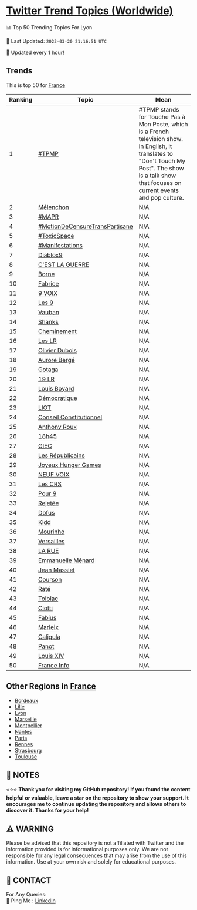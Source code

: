 [Twitter Trend Topics (Worldwide)](https://github.com/ErcinDedeoglu/Twitter-Trend-Topics)
==========


📊 Top 50 Trending Topics For Lyon

📆 Last Updated: `2023-03-20 21:16:51 UTC`

🔧 Updated every 1 hour!


## Trends

This is top 50 for [France](</France>)

| Ranking | Topic | Mean |
| ------- | ------------ | ------------ |
| 1 | [#TPMP](http://twitter.com/search?q=%23TPMP) | #TPMP stands for Touche Pas à Mon Poste, which is a French television show. In English, it translates to "Don't Touch My Post". The show is a talk show that focuses on current events and pop culture. |
| 2 | [Mélenchon](http://twitter.com/search?q=M%c3%a9lenchon) | N/A |
| 3 | [#MAPR](http://twitter.com/search?q=%23MAPR) | N/A |
| 4 | [#MotionDeCensureTransPartisane](http://twitter.com/search?q=%23MotionDeCensureTransPartisane) | N/A |
| 5 | [#ToxicSpace](http://twitter.com/search?q=%23ToxicSpace) | N/A |
| 6 | [#Manifestations](http://twitter.com/search?q=%23Manifestations) | N/A |
| 7 | [Diablox9](http://twitter.com/search?q=Diablox9) | N/A |
| 8 | [C'EST LA GUERRE](http://twitter.com/search?q=C%27EST+LA+GUERRE) | N/A |
| 9 | [Borne](http://twitter.com/search?q=Borne) | N/A |
| 10 | [Fabrice](http://twitter.com/search?q=Fabrice) | N/A |
| 11 | [9 VOIX](http://twitter.com/search?q=9+VOIX) | N/A |
| 12 | [Les 9](http://twitter.com/search?q=Les+9) | N/A |
| 13 | [Vauban](http://twitter.com/search?q=Vauban) | N/A |
| 14 | [Shanks](http://twitter.com/search?q=Shanks) | N/A |
| 15 | [Cheminement](http://twitter.com/search?q=Cheminement) | N/A |
| 16 | [Les LR](http://twitter.com/search?q=Les+LR) | N/A |
| 17 | [Olivier Dubois](http://twitter.com/search?q=Olivier+Dubois) | N/A |
| 18 | [Aurore Bergé](http://twitter.com/search?q=Aurore+Berg%c3%a9) | N/A |
| 19 | [Gotaga](http://twitter.com/search?q=Gotaga) | N/A |
| 20 | [19 LR](http://twitter.com/search?q=19+LR) | N/A |
| 21 | [Louis Boyard](http://twitter.com/search?q=Louis+Boyard) | N/A |
| 22 | [Démocratique](http://twitter.com/search?q=D%c3%a9mocratique) | N/A |
| 23 | [LIOT](http://twitter.com/search?q=LIOT) | N/A |
| 24 | [Conseil Constitutionnel](http://twitter.com/search?q=Conseil+Constitutionnel) | N/A |
| 25 | [Anthony Roux](http://twitter.com/search?q=Anthony+Roux) | N/A |
| 26 | [18h45](http://twitter.com/search?q=18h45) | N/A |
| 27 | [GIEC](http://twitter.com/search?q=GIEC) | N/A |
| 28 | [Les Républicains](http://twitter.com/search?q=Les+R%c3%a9publicains) | N/A |
| 29 | [Joyeux Hunger Games](http://twitter.com/search?q=Joyeux+Hunger+Games) | N/A |
| 30 | [NEUF VOIX](http://twitter.com/search?q=NEUF+VOIX) | N/A |
| 31 | [Les CRS](http://twitter.com/search?q=Les+CRS) | N/A |
| 32 | [Pour 9](http://twitter.com/search?q=Pour+9) | N/A |
| 33 | [Rejetée](http://twitter.com/search?q=Rejet%c3%a9e) | N/A |
| 34 | [Dofus](http://twitter.com/search?q=Dofus) | N/A |
| 35 | [Kidd](http://twitter.com/search?q=Kidd) | N/A |
| 36 | [Mourinho](http://twitter.com/search?q=Mourinho) | N/A |
| 37 | [Versailles](http://twitter.com/search?q=Versailles) | N/A |
| 38 | [LA RUE](http://twitter.com/search?q=LA+RUE) | N/A |
| 39 | [Emmanuelle Ménard](http://twitter.com/search?q=Emmanuelle+M%c3%a9nard) | N/A |
| 40 | [Jean Massiet](http://twitter.com/search?q=Jean+Massiet) | N/A |
| 41 | [Courson](http://twitter.com/search?q=Courson) | N/A |
| 42 | [Raté](http://twitter.com/search?q=Rat%c3%a9) | N/A |
| 43 | [Tolbiac](http://twitter.com/search?q=Tolbiac) | N/A |
| 44 | [Ciotti](http://twitter.com/search?q=Ciotti) | N/A |
| 45 | [Fabius](http://twitter.com/search?q=Fabius) | N/A |
| 46 | [Marleix](http://twitter.com/search?q=Marleix) | N/A |
| 47 | [Caligula](http://twitter.com/search?q=Caligula) | N/A |
| 48 | [Panot](http://twitter.com/search?q=Panot) | N/A |
| 49 | [Louis XIV](http://twitter.com/search?q=Louis+XIV) | N/A |
| 50 | [France Info](http://twitter.com/search?q=France+Info) | N/A |



## Other Regions in [France](</France>)

* [Bordeaux](</France/Bordeaux.md>)
* [Lille](</France/Lille.md>)
* [Lyon](</France/Lyon.md>)
* [Marseille](</France/Marseille.md>)
* [Montpellier](</France/Montpellier.md>)
* [Nantes](</France/Nantes.md>)
* [Paris](</France/Paris.md>)
* [Rennes](</France/Rennes.md>)
* [Strasbourg](</France/Strasbourg.md>)
* [Toulouse](</France/Toulouse.md>)



## 📝 NOTES

⭐⭐⭐ **Thank you for visiting my GitHub repository! If you found the content helpful or valuable, leave a star on the repository to show your support. It encourages me to continue updating the repository and allows others to discover it. Thanks for your help!**


## ⚠️ WARNING

Please be advised that this repository is not affiliated with Twitter and the information provided is for informational purposes only. We are not responsible for any legal consequences that may arise from the use of this information. Use at your own risk and solely for educational purposes.


## 📨 CONTACT

 For Any Queries:  
            🏓 Ping Me : [LinkedIn](https://www.linkedin.com/in/ercindedeoglu/)
